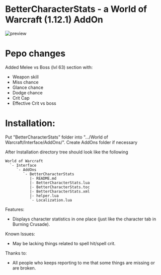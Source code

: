 BetterCharacterStats - a World of Warcraft (1.12.1) AddOn
===================================================

![preview](https://raw.githubusercontent.com/yutsuku/BetterCharacterStats/gh-pages/images/BetterCharacterStats.png)

# Pepo changes
Added Melee vs Boss (lvl 63) section with:
- Weapon skill
- Miss chance
- Glance chance
- Dodge chance
- Crit Cap
- Effective Crit vs boss

# Installation:

Put "BetterCharacterStats" folder into ".../World of Warcraft/Interface/AddOns/".
Create AddOns folder if necessary

After Installation directory tree should look like the following

	World of Warcraft
	  `- Interface
		 `- AddOns
			`- BetterCharacterStats
			   |- README.md
			   |- BetterCharacterStats.lua
			   |- BetterCharacterStats.toc
			   |- BetterCharacterStats.xml
			   |- helper.lua
			   `- Localization.lua

Features:
- Displays character statistics in one place (just like the character tab in Burning Crusade).

Known Issues:
- May be lacking things related to spell hit/spell crit.

Thanks to:
- All people who keeps reporting to me that some things are missing or are broken.
